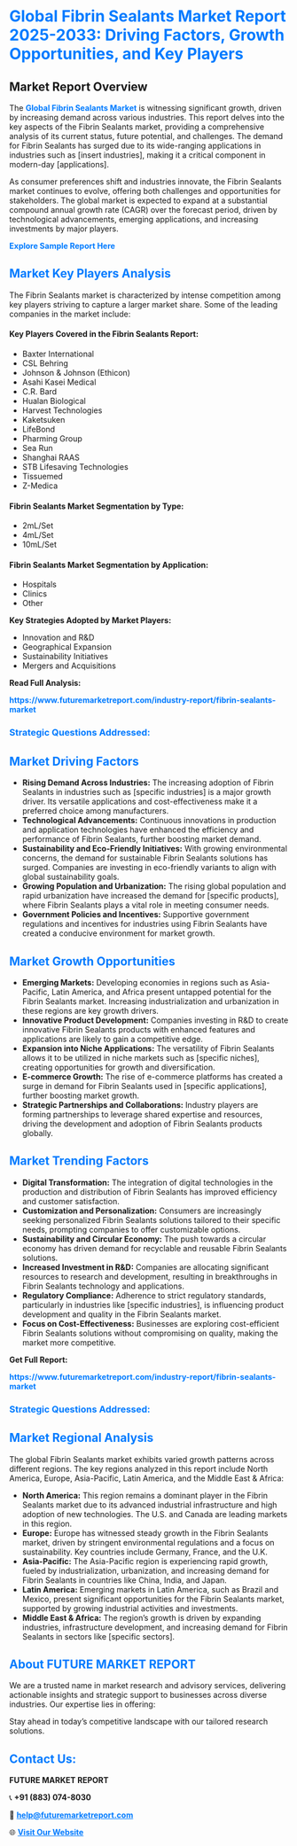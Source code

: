 <h1 style="color: #007BFF;">Global Fibrin Sealants Market Report 2025-2033: Driving Factors, Growth Opportunities, and Key Players</h1>

<section id="overview">
<h2>Market Report Overview</h2>
<p>The <a href="https://www.futuremarketreport.com/industry-report/fibrin-sealants-market" style="color: #007BFF; text-decoration: none;"><strong>Global Fibrin Sealants Market</strong></a> is witnessing significant growth, driven by increasing demand across various industries. This report delves into the key aspects of the Fibrin Sealants market, providing a comprehensive analysis of its current status, future potential, and challenges. The demand for Fibrin Sealants has surged due to its wide-ranging applications in industries such as [insert industries], making it a critical component in modern-day [applications].</p>
<p>As consumer preferences shift and industries innovate, the Fibrin Sealants market continues to evolve, offering both challenges and opportunities for stakeholders. The global market is expected to expand at a substantial compound annual growth rate (CAGR) over the forecast period, driven by technological advancements, emerging applications, and increasing investments by major players.</p>
</section>

<section id="overview">
<p><a href="https://www.futuremarketreport.com/request-sample/reportId=51428" style="color: #007BFF; text-decoration: none;"><strong>Explore Sample Report Here</strong></a></p>
</section>

<section id="key-players">
<h2 style="color: #007BFF;">Market Key Players Analysis</h2>
<p>The Fibrin Sealants market is characterized by intense competition among key players striving to capture a larger market share. Some of the leading companies in the market include:</p>
<h4>Key Players Covered in the Fibrin Sealants Report:</h4>
<ul><li>Baxter International</li><li>CSL Behring</li><li>Johnson &amp; Johnson (Ethicon)</li><li>Asahi Kasei Medical</li><li>C.R. Bard</li><li>Hualan Biological</li><li>Harvest Technologies</li><li>Kaketsuken</li><li>LifeBond</li><li>Pharming Group</li><li>Sea Run</li><li>Shanghai RAAS</li><li>STB Lifesaving Technologies</li><li>Tissuemed</li><li>Z-Medica</li></ul>
<h4>Fibrin Sealants Market Segmentation by Type:</h4>
<ul><li>2mL/Set</li><li>4mL/Set</li><li>10mL/Set</li></ul>

<h4>Fibrin Sealants Market Segmentation by Application:</h4>
<ul><li>Hospitals</li><li>Clinics</li><li>Other</li></ul>
<p><strong>Key Strategies Adopted by Market Players:</strong></p>
<ul>
<li>Innovation and R&D</li>
<li>Geographical Expansion</li>
<li>Sustainability Initiatives</li>
<li>Mergers and Acquisitions</li>
</ul>
</section>

<section>
<p><strong>Read Full Analysis: </strong></p><a href="https://www.futuremarketreport.com/industry-report/fibrin-sealants-market" style="color: #007BFF; text-decoration: none;"><strong>https://www.futuremarketreport.com/industry-report/fibrin-sealants-market</strong></a>
<h3 style="color: #007BFF;">Strategic Questions Addressed:</h3>
</section>

<section id="driving-factors">
<h2 style="color: #007BFF;">Market Driving Factors</h2>
<ul>
<li><strong>Rising Demand Across Industries:</strong> The increasing adoption of Fibrin Sealants in industries such as [specific industries] is a major growth driver. Its versatile applications and cost-effectiveness make it a preferred choice among manufacturers.</li>
<li><strong>Technological Advancements:</strong> Continuous innovations in production and application technologies have enhanced the efficiency and performance of Fibrin Sealants, further boosting market demand.</li>
<li><strong>Sustainability and Eco-Friendly Initiatives:</strong> With growing environmental concerns, the demand for sustainable Fibrin Sealants solutions has surged. Companies are investing in eco-friendly variants to align with global sustainability goals.</li>
<li><strong>Growing Population and Urbanization:</strong> The rising global population and rapid urbanization have increased the demand for [specific products], where Fibrin Sealants plays a vital role in meeting consumer needs.</li>
<li><strong>Government Policies and Incentives:</strong> Supportive government regulations and incentives for industries using Fibrin Sealants have created a conducive environment for market growth.</li>
</ul>
</section>

<section id="growth-opportunities">
<h2 style="color: #007BFF;">Market Growth Opportunities</h2>
<ul>
<li><strong>Emerging Markets:</strong> Developing economies in regions such as Asia-Pacific, Latin America, and Africa present untapped potential for the Fibrin Sealants market. Increasing industrialization and urbanization in these regions are key growth drivers.</li>
<li><strong>Innovative Product Development:</strong> Companies investing in R&D to create innovative Fibrin Sealants products with enhanced features and applications are likely to gain a competitive edge.</li>
<li><strong>Expansion into Niche Applications:</strong> The versatility of Fibrin Sealants allows it to be utilized in niche markets such as [specific niches], creating opportunities for growth and diversification.</li>
<li><strong>E-commerce Growth:</strong> The rise of e-commerce platforms has created a surge in demand for Fibrin Sealants used in [specific applications], further boosting market growth.</li>
<li><strong>Strategic Partnerships and Collaborations:</strong> Industry players are forming partnerships to leverage shared expertise and resources, driving the development and adoption of Fibrin Sealants products globally.</li>
</ul>
</section>

<section id="trending-factors">
<h2 style="color: #007BFF;">Market Trending Factors</h2>
<ul>
<li><strong>Digital Transformation:</strong> The integration of digital technologies in the production and distribution of Fibrin Sealants has improved efficiency and customer satisfaction.</li>
<li><strong>Customization and Personalization:</strong> Consumers are increasingly seeking personalized Fibrin Sealants solutions tailored to their specific needs, prompting companies to offer customizable options.</li>
<li><strong>Sustainability and Circular Economy:</strong> The push towards a circular economy has driven demand for recyclable and reusable Fibrin Sealants solutions.</li>
<li><strong>Increased Investment in R&D:</strong> Companies are allocating significant resources to research and development, resulting in breakthroughs in Fibrin Sealants technology and applications.</li>
<li><strong>Regulatory Compliance:</strong> Adherence to strict regulatory standards, particularly in industries like [specific industries], is influencing product development and quality in the Fibrin Sealants market.</li>
<li><strong>Focus on Cost-Effectiveness:</strong> Businesses are exploring cost-efficient Fibrin Sealants solutions without compromising on quality, making the market more competitive.</li>
</ul>
</section>

<section>
<p><strong>Get Full Report: </strong></p><a href="https://www.futuremarketreport.com/industry-report/fibrin-sealants-market" style="color: #007BFF; text-decoration: none;"><strong>https://www.futuremarketreport.com/industry-report/fibrin-sealants-market</strong></a>
<h3 style="color: #007BFF;">Strategic Questions Addressed:</h3>
</section>


<section id="regional-analysis">
<h2 style="color: #007BFF;">Market Regional Analysis</h2>
<p>The global Fibrin Sealants market exhibits varied growth patterns across different regions. The key regions analyzed in this report include North America, Europe, Asia-Pacific, Latin America, and the Middle East & Africa:</p>
<ul>
<li><strong>North America:</strong> This region remains a dominant player in the Fibrin Sealants market due to its advanced industrial infrastructure and high adoption of new technologies. The U.S. and Canada are leading markets in this region.</li>
<li><strong>Europe:</strong> Europe has witnessed steady growth in the Fibrin Sealants market, driven by stringent environmental regulations and a focus on sustainability. Key countries include Germany, France, and the U.K.</li>
<li><strong>Asia-Pacific:</strong> The Asia-Pacific region is experiencing rapid growth, fueled by industrialization, urbanization, and increasing demand for Fibrin Sealants in countries like China, India, and Japan.</li>
<li><strong>Latin America:</strong> Emerging markets in Latin America, such as Brazil and Mexico, present significant opportunities for the Fibrin Sealants market, supported by growing industrial activities and investments.</li>
<li><strong>Middle East & Africa:</strong> The region’s growth is driven by expanding industries, infrastructure development, and increasing demand for Fibrin Sealants in sectors like [specific sectors].</li>
</ul>
</section>

<footer>
<h2 style="color: #007BFF;">About FUTURE MARKET REPORT</h2>
<p>We are a trusted name in market research and advisory services, delivering actionable insights and strategic support to businesses across diverse industries. Our expertise lies in offering:</p>

<p>Stay ahead in today’s competitive landscape with our tailored research solutions.</p>

<h2 style="color: #007BFF;">Contact Us:</h2>
<p><strong>FUTURE MARKET REPORT</strong></p>
<p>📞 <strong>+91 (883) 074-8030</strong></p>
<p>📧 <strong><a href="mailto:help@futuremarketreport.com" style="color: #007BFF;">help@futuremarketreport.com</a></strong></p>
<p>🌐 <strong><a href="https://www.futuremarketreport.com/" style="color: #007BFF;">Visit Our Website</a></strong></p>
</footer>